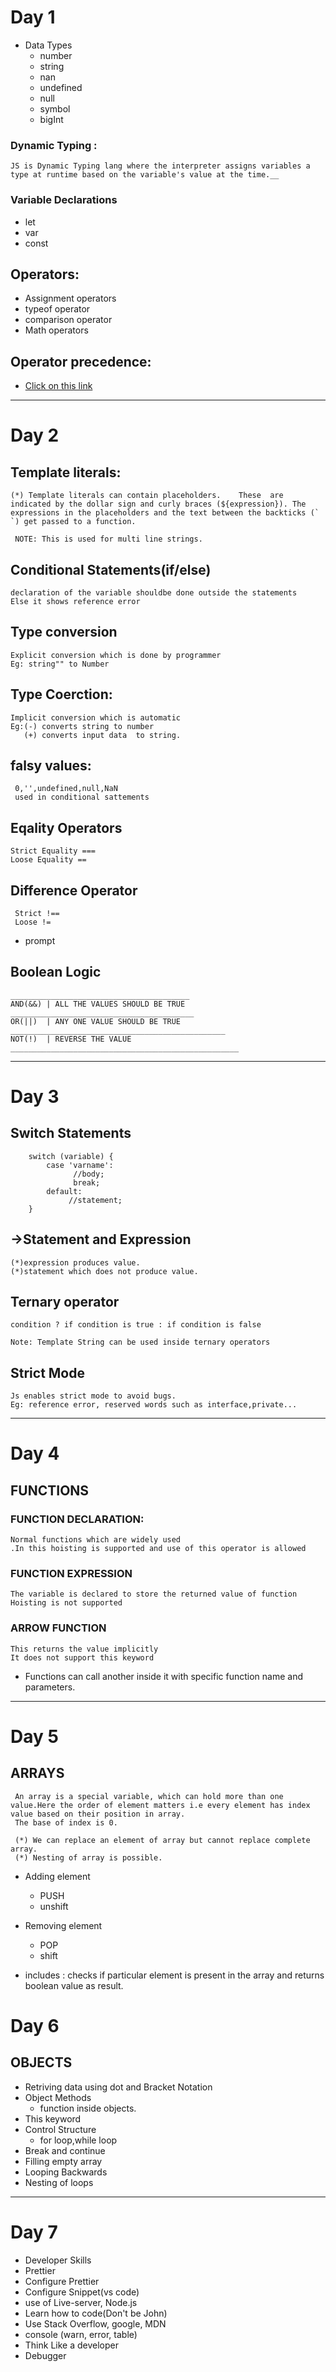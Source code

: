 # Day 1

- Data Types
  - number
  - string
  - nan
  - undefined
  - null
  - symbol
  - bigInt

### Dynamic Typing :

    JS is Dynamic Typing lang where the interpreter assigns variables a type at runtime based on the variable's value at the time.__

### Variable Declarations

- let
- var
- const

## Operators:

- Assignment operators
- typeof operator
- comparison operator
- Math operators

## Operator precedence:

- [Click on this link](https://developer.mozilla.org/en-US/docs/Web/JavaScript/Reference/Operators/Operator_Precedence)

---

# Day 2

## Template literals:

    (*) Template literals can contain placeholders.    These  are indicated by the dollar sign and curly braces (${expression}). The expressions in the placeholders and the text between the backticks (` `) get passed to a function.

     NOTE: This is used for multi line strings.

## Conditional Statements(if/else)

    declaration of the variable shouldbe done outside the statements
    Else it shows reference error

## Type conversion

    Explicit conversion which is done by programmer
    Eg: string"" to Number

## Type Coerction:

    Implicit conversion which is automatic
    Eg:(-) converts string to number
       (+) converts input data  to string.

## falsy values:

     0,'',undefined,null,NaN
     used in conditional sattements

## Eqality Operators

    Strict Equality ===
    Loose Equality ==

## Difference Operator

     Strict !==
     Loose !=

- prompt

## Boolean Logic

    ________________________________________
    AND(&&) | ALL THE VALUES SHOULD BE TRUE
    _________________________________________
    OR(||)  | ANY ONE VALUE SHOULD BE TRUE
    ________________________________________________
    NOT(!)  | REVERSE THE VALUE
    ___________________________________________________

---

# Day 3

## Switch Statements

        switch (variable) {
            case 'varname':
                  //body;
                  break;
            default:
                 //statement;
        }

## ->Statement and Expression

    (*)expression produces value.
    (*)statement which does not produce value.

## Ternary operator

    condition ? if condition is true : if condition is false

    Note: Template String can be used inside ternary operators

## Strict Mode

    Js enables strict mode to avoid bugs.
    Eg: reference error, reserved words such as interface,private...

---

# Day 4

## FUNCTIONS

### FUNCTION DECLARATION:

    Normal functions which are widely used
    .In this hoisting is supported and use of this operator is allowed

### FUNCTION EXPRESSION

    The variable is declared to store the returned value of function
    Hoisting is not supported

### ARROW FUNCTION

    This returns the value implicitly
    It does not support this keyword

- Functions can call another inside it with specific function name and parameters.

---

# Day 5

## ARRAYS

     An array is a special variable, which can hold more than one value.Here the order of element matters i.e every element has index value based on their position in array.
     The base of index is 0.

     (*) We can replace an element of array but cannot replace complete array.
     (*) Nesting of array is possible.

- Adding element

  - PUSH
  - unshift

- Removing element

  - POP
  - shift

- includes : checks if particular element is present in the array and returns boolean value as result.

# Day 6

## OBJECTS

- Retriving data using dot and Bracket Notation
- Object Methods
  - function inside objects.
- This keyword
- Control Structure
  - for loop,while loop
- Break and continue
- Filling empty array
- Looping Backwards
- Nesting of loops

---

# Day 7

- Developer Skills
- Prettier
- Configure Prettier
- Configure Snippet(vs code)
- use of Live-server, Node.js
- Learn how to code(Don't be John)
- Use Stack Overflow, google, MDN
- console (warn, error, table)
- Think Like a developer
- Debugger
